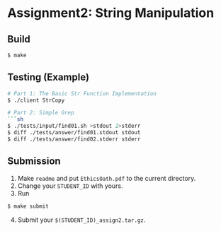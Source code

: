 # Assignment2: String Manipulation

## Build
```sh
$ make
```

## Testing (Example)
```sh
# Part 1: The Basic Str Function Implementation
$ ./client StrCopy

# Part 2: Simple Grep
```sh
$ ./tests/input/find01.sh >stdout 2>stderr
$ diff ./tests/answer/find01.stdout stdout
$ diff ./tests/answer/find02.stderr stderr
```

## Submission
1. Make `readme` and put `EthicsOath.pdf` to the current directory.
2. Change your `STUDENT_ID` with yours.
3. Run 
```sh
$ make submit
```
4. Submit your `$(STUDENT_ID)_assign2.tar.gz`.
